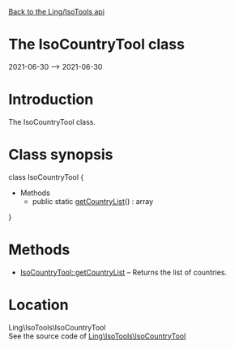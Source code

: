 [Back to the Ling/IsoTools api](https://github.com/lingtalfi/IsoTools/blob/master/doc/api/Ling/IsoTools.md)



The IsoCountryTool class
================
2021-06-30 --> 2021-06-30






Introduction
============

The IsoCountryTool class.



Class synopsis
==============


class <span class="pl-k">IsoCountryTool</span>  {

- Methods
    - public static [getCountryList](https://github.com/lingtalfi/IsoTools/blob/master/doc/api/Ling/IsoTools/IsoCountryTool/getCountryList.md)() : array

}






Methods
==============

- [IsoCountryTool::getCountryList](https://github.com/lingtalfi/IsoTools/blob/master/doc/api/Ling/IsoTools/IsoCountryTool/getCountryList.md) &ndash; Returns the list of countries.





Location
=============
Ling\IsoTools\IsoCountryTool<br>
See the source code of [Ling\IsoTools\IsoCountryTool](https://github.com/lingtalfi/IsoTools/blob/master/IsoCountryTool.php)



